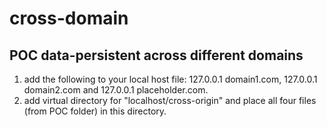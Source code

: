 cross-domain
============

POC data-persistent across different domains
----------------------------------------------

1. add the following to your local host file: 127.0.0.1 domain1.com, 127.0.0.1 domain2.com and 127.0.0.1 placeholder.com.
2. add virtual directory for "localhost/cross-origin" and place all four files (from POC folder) in this directory.